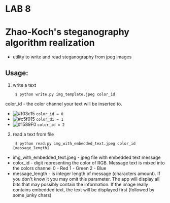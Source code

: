 # LAB 8

# Zhao-Koch's steganography algorithm realization

 - utility to write and read steganography from jpeg images

## Usage:

1. write a text

        $ python write.py img_template.jpeg color_id

  color_id - the color channel your text will be inserted to.

   - ![#f03c15](https://placehold.it/15/f03c15/000000?text=+) `color_id = 0`
   - ![#c5f015](https://placehold.it/15/c5f015/000000?text=+) `color_di = 1`
   - ![#1589F0](https://placehold.it/15/1589F0/000000?text=+) `color_id = 2`

2. read a text from file

        $ python read.py img_with_embedded_text.jpeg color_id [message_length]

  - img_with_embedded_text.jpeg - jpeg file with embedded text message
  - color_id - digit representing the color of RGB. Message text is mixed into the colors channel
      0 - Red
      1 - Green
      2 - Blue
  - message_length - is integer length of message (characters amount). If you don't know it you may omit this parameter. The app will display all bits that may possibly contain the information. If the image really contains embedded text, the text will be displayed first  (followed by some junky chars)

